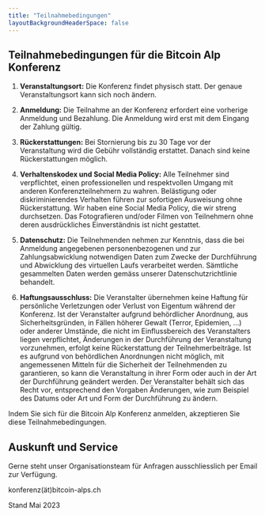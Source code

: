 ```yaml
---
title: "Teilnahmebedingungen"
layoutBackgroundHeaderSpace: false
---
```


## Teilnahmebedingungen für die Bitcoin Alp Konferenz

1. **Veranstaltungsort:** Die Konferenz findet physisch statt. Der genaue Veranstaltungsort kann sich noch ändern.

2. **Anmeldung:** Die Teilnahme an der Konferenz erfordert eine vorherige Anmeldung und Bezahlung. Die Anmeldung wird erst mit dem Eingang der Zahlung gültig.

3. **Rückerstattungen:** Bei Stornierung bis zu 30 Tage vor der Veranstaltung wird die Gebühr vollständig erstattet. Danach sind keine Rückerstattungen möglich.

4. **Verhaltenskodex und Social Media Policy:** Alle Teilnehmer sind verpflichtet, einen professionellen und respektvollen Umgang mit anderen Konferenzteilnehmern zu wahren. Belästigung oder diskriminierendes Verhalten führen zur sofortigen Ausweisung ohne Rückerstattung. Wir haben eine Social Media Policy, die wir streng durchsetzen. Das Fotografieren und/oder Filmen von Teilnehmern ohne deren ausdrückliches Einverständnis ist nicht gestattet.

5. **Datenschutz:** Die Teilnehmenden nehmen zur Kenntnis, dass die bei Anmeldung angegebenen personenbezogenen und zur Zahlungsabwicklung notwendigen Daten zum Zwecke der Durchführung und Abwicklung des virtuellen Laufs verarbeitet werden. Sämtliche gesammelten Daten werden gemäss unserer Datenschutzrichtlinie behandelt.

6. **Haftungsausschluss:** Die Veranstalter übernehmen keine Haftung für persönliche Verletzungen oder Verlust von Eigentum während der Konferenz. Ist der Veranstalter aufgrund behördlicher Anordnung, aus Sicherheitsgründen, in Fällen höherer Gewalt (Terror, Epidemien, …) oder anderer Umstände, die nicht im Einflussbereich des Veranstalters liegen verpflichtet, Änderungen in der Durchführung der Veranstaltung vorzunehmen, erfolgt keine Rückerstattung der Teilnehmerbeiträge. Ist es aufgrund von behördlichen Anordnungen nicht möglich, mit angemessenen Mitteln für die Sicherheit der Teilnehmenden zu garantieren, so kann die Veranstaltung in ihrer Form oder auch in der Art der Durchführung geändert werden. Der Veranstalter behält sich das Recht vor, entsprechend den Vorgaben Änderungen, wie zum Beispiel des Datums oder Art und Form der Durchführung zu ändern.

Indem Sie sich für die Bitcoin Alp Konferenz anmelden, akzeptieren Sie diese Teilnahmebedingungen.

## Auskunft und Service

Gerne steht unser Organisationsteam für Anfragen ausschliesslich per Email zur Verfügung.

konferenz(ät)bitcoin-alps.ch

Stand Mai 2023
